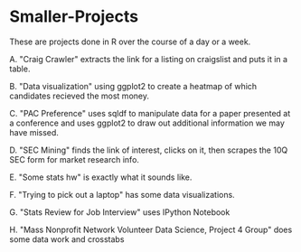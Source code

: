 Smaller-Projects
================

These are projects done in R over the course of a day or a week. 

A. "Craig Crawler" extracts the link for a listing on craigslist and puts it in a table.

B. "Data visualization" using ggplot2 to create a heatmap of which candidates recieved the most money.

C. "PAC Preference" uses sqldf to manipulate data for a paper presented at a conference and uses ggplot2 to draw out 
    additional information we may have missed.

D. "SEC Mining" finds the link of interest, clicks on it, then scrapes the 10Q SEC form for market research info. 

E. "Some stats hw" is exactly what it sounds like.

F. "Trying to pick out a laptop" has some data visualizations. 

G. "Stats Review for Job Interview" uses IPython Notebook

H. "Mass Nonprofit Network Volunteer Data Science, Project 4 Group" does some data work and crosstabs 
